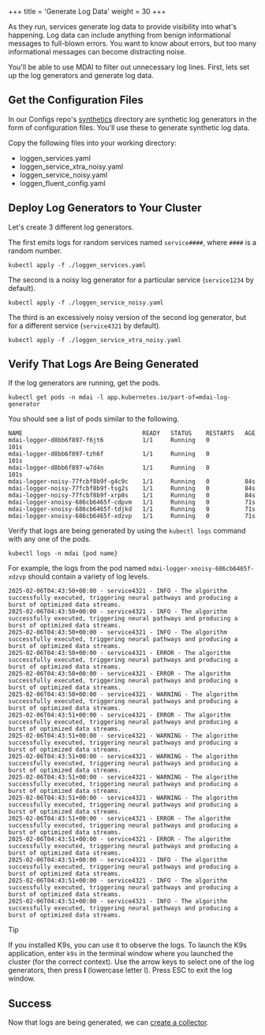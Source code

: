 +++
title = 'Generate Log Data'
weight = 30
+++

As they run, services generate log data to provide visibility into what's happening. Log data can include anything from benign informational messages to full-blown errors. You want to know about errors, but too many informational messages can become distracting noise.

You'll be able to use MDAI to filter out unnecessary log lines. First, lets set up the log generators and generate log data. 

## Get the Configuration Files

In our Configs repo's [synthetics](https://github.com/DecisiveAI/configs/tree/main/synthetics) directory are synthetic log generators in the form of configuration files. You'll use these to generate synthetic log data.

Copy the following files into your working directory:

- loggen_services.yaml
- loggen_service_xtra_noisy.yaml
- loggen_service_noisy.yaml
- loggen_fluent_config.yaml

## Deploy Log Generators to Your Cluster

Let's create 3 different log generators.

The first emits logs for random services named `service####`, where `####` is a random number.

```
kubectl apply -f ./loggen_services.yaml
```

The second is a noisy log generator for a particular service (`service1234` by default).

```
kubectl apply -f ./loggen_service_noisy.yaml
```

The third is an excessively noisy version of the second log generator, but for a different service (`service4321` by default).

```
kubectl apply -f ./loggen_service_xtra_noisy.yaml
```

## Verify That Logs Are Being Generated

If the log generators are running, get the pods.

```
kubectl get pods -n mdai -l app.kubernetes.io/part-of=mdai-log-generator
```

You should see a list of pods similar to the following.

```
NAME                                  READY   STATUS    RESTARTS   AGE
mdai-logger-d8bb6f897-f6jt6           1/1     Running   0          101s
mdai-logger-d8bb6f897-tzh6f           1/1     Running   0          101s
mdai-logger-d8bb6f897-w7d4n           1/1     Running   0          101s
mdai-logger-noisy-77fcbf8b9f-g4c9c    1/1     Running   0          84s
mdai-logger-noisy-77fcbf8b9f-tsg2s    1/1     Running   0          84s
mdai-logger-noisy-77fcbf8b9f-xrp8s    1/1     Running   0          84s
mdai-logger-xnoisy-686cb6465f-cdpvm   1/1     Running   0          71s
mdai-logger-xnoisy-686cb6465f-tdjkd   1/1     Running   0          71s
mdai-logger-xnoisy-686cb6465f-xdzvp   1/1     Running   0          71s
```

Verify that logs are being generated by using the `kubectl logs` command with any one of the pods.

```
kubectl logs -n mdai {pod name}
```

For example, the logs from the pod named `mdai-logger-xnoisy-686cb6465f-xdzvp` should contain a variety of log levels.

```
2025-02-06T04:43:50+00:00 - service4321 - INFO - The algorithm successfully executed, triggering neural pathways and producing a burst of optimized data streams.
2025-02-06T04:43:50+00:00 - service4321 - INFO - The algorithm successfully executed, triggering neural pathways and producing a burst of optimized data streams.
2025-02-06T04:43:50+00:00 - service4321 - INFO - The algorithm successfully executed, triggering neural pathways and producing a burst of optimized data streams.
2025-02-06T04:43:50+00:00 - service4321 - ERROR - The algorithm successfully executed, triggering neural pathways and producing a burst of optimized data streams.
2025-02-06T04:43:50+00:00 - service4321 - ERROR - The algorithm successfully executed, triggering neural pathways and producing a burst of optimized data streams.
2025-02-06T04:43:50+00:00 - service4321 - WARNING - The algorithm successfully executed, triggering neural pathways and producing a burst of optimized data streams.
2025-02-06T04:43:51+00:00 - service4321 - ERROR - The algorithm successfully executed, triggering neural pathways and producing a burst of optimized data streams.
2025-02-06T04:43:51+00:00 - service4321 - WARNING - The algorithm successfully executed, triggering neural pathways and producing a burst of optimized data streams.
2025-02-06T04:43:51+00:00 - service4321 - WARNING - The algorithm successfully executed, triggering neural pathways and producing a burst of optimized data streams.
2025-02-06T04:43:51+00:00 - service4321 - WARNING - The algorithm successfully executed, triggering neural pathways and producing a burst of optimized data streams.
2025-02-06T04:43:51+00:00 - service4321 - WARNING - The algorithm successfully executed, triggering neural pathways and producing a burst of optimized data streams.
2025-02-06T04:43:51+00:00 - service4321 - ERROR - The algorithm successfully executed, triggering neural pathways and producing a burst of optimized data streams.
2025-02-06T04:43:51+00:00 - service4321 - ERROR - The algorithm successfully executed, triggering neural pathways and producing a burst of optimized data streams.
2025-02-06T04:43:51+00:00 - service4321 - INFO - The algorithm successfully executed, triggering neural pathways and producing a burst of optimized data streams.
2025-02-06T04:43:51+00:00 - service4321 - INFO - The algorithm successfully executed, triggering neural pathways and producing a burst of optimized data streams.
2025-02-06T04:43:51+00:00 - service4321 - INFO - The algorithm successfully executed, triggering neural pathways and producing a burst of optimized data streams.
```

> [!TIP]
> If you installed K9s, you can use it to observe the logs. To launch the K9s application, enter `k9s` in the terminal window where you launched the cluster (for the correct context). Use the arrow keys to select one of the log generators, then press **l** (lowercase letter l). Press ESC to exit the log window.


## Success

Now that logs are being generated, we can [create a collector](collect.html).

